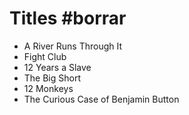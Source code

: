 # Titles #borrar

- A River Runs Through It
- Fight Club
- 12 Years a Slave
- The Big Short
- 12 Monkeys
- The Curious Case of Benjamin Button
